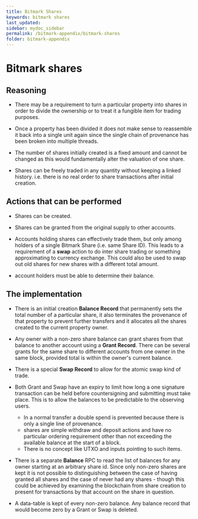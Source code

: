 ```yaml
---
title: Bitmark Shares
keywords: bitmark shares
last_updated: 
sidebar: mydoc_sidebar
permalink: /bitmark-appendix/bitmark-shares
folder: bitmark-appendix
---
```


# Bitmark shares

## Reasoning

* There may be a requirement to turn a particular property into shares
  in order to divide the ownership or to treat it a fungible item for
  trading purposes.

* Once a property has been divided it does not make sense to
  reassemble it back into a single unit again since the single chain
  of provenance has been broken into multiple threads.

* The number of shares initially created is a fixed amount and cannot
  be changed as this would fundamentally alter the valuation of one
  share.

* Shares can be freely traded in any quantity without keeping a linked
  history.  i.e. there is no real order to share transactions after
  initial creation.

## Actions that can be performed

* Shares can be created.

* Shares can be granted from the original supply to other accounts.

* Accounts holding shares can effectively trade them, but only among
  holders of a single Bitmark Share (i.e. same Share ID).  This leads
  to a requirement of a **swap** action to do inter share trading or
  something approximating to currency exchange.  This could also be
  used to swap out old shares for new shares with a different total
  amount.

* account holders must be able to determine their balance.

## The implementation

* There is an initial creation **Balance Record** that permanently
  sets the total number of a particular share, it also terminates the
  provenance of that property to prevent further transfers and it
  allocates all the shares created to the current property owner.

* Any owner with a non-zero share balance can grant shares from that
  balance to another account using a **Grant Record**.  There can be
  several grants for the same share to different accounts from one
  owner in the same block, provided total is within the owner's
  current balance.

* There is a special **Swap Record** to allow for the atomic swap kind
  of trade.

* Both Grant and Swap have an expiry to limit how long a one signature
  transaction can be held before countersigning and submitting must
  take place.  This is to allow the balances to be predictable to the
  observing users.

    * In a normal transfer a double spend is prevented because there
      is only a single line of provenance.
    * shares are simple withdraw and deposit actions and have no
      particular ordering requirement other than not exceeding the
      available balance at the start of a block.
    * There is no concept like UTXO and inputs pointing to such items.

* There is a separate **Balance** RPC to read the list of balances for
  any owner starting at an arbitrary share id.  Since only non-zero
  shares are kept it is not possible to distinguishing between the
  case of having granted all shares and the case of never had any
  shares - though this could be achieved by examining the blockchain
  from share creation to present for transactions by that account on
  the share in question.

* A data-table is kept of every non-zero balance.  Any balance record
  that would become zero by a Grant or Swap is deleted.
